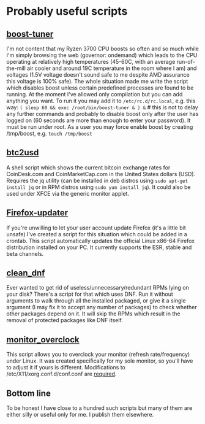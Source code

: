 # Probably useful scripts

## [boost-tuner](https://raw.githubusercontent.com/birdie-github/useful-scripts/master/boost-tuner)
I'm not content that my Ryzen 3700 CPU boosts so often and so much while I'm simply browsing the web (governor: ondemand) which leads to the CPU operating at relatively high temperatures (45-60C, with an average run-of-the-mill air cooler and around 19C temperature in the room where I am) and voltages (1.5V voltage doesn't sound safe to me despite AMD assurance this voltage is 100% safe). The whole situation made me write the script which disables boost unless certain predefined processes are found to be running. At the moment I've allowed only compilation but you can add anything you want. To run it you may add it to `/etc/rc.d/rc.local`, e.g. this way:
`( sleep 60 && exec /root/bin/boost-tuner & ) &` # this is not to delay any further commands and probably to disable boost only after the user has logged on (60 seconds are more than enough to enter your password). It must be run under root. As a user you may force enable boost by creating /tmp/boost, e.g. `touch /tmp/boost`

## [btc2usd](https://raw.githubusercontent.com/birdie-github/useful-scripts/master/btc2usd)
A shell script which shows the current bitcoin exchange rates for CoinDesk.com and CoinMarketCap.com in the United States dollars (USD). Requires the jq utility (can be installed in deb distros using `sudo apt-get install jq` or in RPM distros using `sudo yum install jq`). It could also be used under XFCE via the generic monitor applet.

## [Firefox-updater](https://raw.githubusercontent.com/birdie-github/useful-scripts/master/Firefox-updater)
If you're unwilling to let your user account update Firefox (it's a little bit unsafe) I've created a script for this situation which could be added in a crontab. This script automatically updates the official Linux x86-64 Firefox distribution installed on your PC. It currently supports the ESR, stable and beta channels.

## [clean_dnf](https://raw.githubusercontent.com/birdie-github/useful-scripts/master/clean_dnf)
Ever wanted to get rid of useless/unnecessary/redundant RPMs lying on your disk? There's a script for that which uses DNF. Run it without arguments to walk through all the installed packaged, or give it a single argument (I may fix it to accept any number of packages) to check whether other packages depend on it. It will skip the RPMs which result in the removal of protected packages like DNF itself.

## [monitor_overclock](https://raw.githubusercontent.com/birdie-github/useful-scripts/master/monitor_overclock)
This script allows you to overclock your monitor (refresh rate/frequency) under Linux. It was created specifically for my sole monitor, so you'll have to adjust it if yours is different. Modifications to /etc/X11/xorg.conf.d/conf.conf are [required](https://devtalk.nvidia.com/default/topic/1054885/linux/monitor-refresh-frequency-overclocking-in-linux-is-not-available/).

## Bottom line

To be honest I have close to a hundred such scripts but many of them are either silly or useful only for me. I publish them elsewhere.
